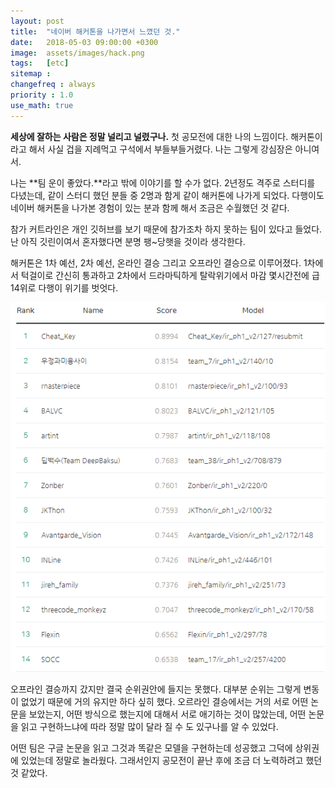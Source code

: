 ```yaml
---
layout: post
title:  "네이버 해커톤을 나가면서 느꼈던 것."
date:   2018-05-03 09:00:00 +0300
image:  assets/images/hack.png
tags:   [etc]
sitemap :
changefreq : always
priority : 1.0
use_math: true
---
```



**세상에 잘하는 사람은 정말 널리고 널렸구나.** 첫 공모전에 대한 나의 느낌이다. 해커톤이라고 해서 사실 겁을 지례먹고 구석에서 부들부들거렸다. 나는 그렇게 강심장은 아니여서.

나는 **팀 운이 좋았다.**라고 밖에 이야기를 할 수가 없다. 2년정도 격주로 스터디를 다녔는데, 같이 스터디 했던 분들 중 2명과 함게 같이 해커톤에 나가게 되었다. 다행이도 네이버 해커톤을 나가본 경험이 있는 분과 함께 해서 조금은 수월했던 것 같다. 

참가 커트라인은 개인 깃허브를 보기 때문에 참가조차 하지 못하는 팀이 있다고 들었다. 난 아직 깃린이여서 혼자했다면 분명 팽~당햇을 것이라 생각한다. 

해커톤은 1차 예선, 2차 예선, 온라인 결승 그리고 오프라인 결승으로 이루어졌다. 1차에서 턱걸이로 간신히 통과하고 2차에서 드라마틱하게 탈락위기에서 마감 몇시간전에 급 14위로 다행이 위기를 벗엇다. 

<center><img src="../assets/images/hack.png" ></center>

오프라인 결승까지 갔지만 결국 순위권안에 들지는 못했다. 대부분 순위는 그렇게 변동이 없었기 때문에 거의 유지만 하다 싶히 했다. 오르라인 결승에서는 거의 서로 어떤 논문을 보았는지, 어떤 방식으로 했는지에 대해서 서로 애기하는 것이 많았는데, 어떤 논문을 읽고 구현하느냐에 따라 정말 많이 달라 질 수 도 있구나를 알 수 있었다. 

어떤 팀은 구글 논문을 읽고 그것과 똑같은 모델을 구현하는데 성공했고 그덕에 상위권에 있었는데 정말로 놀라웠다. 그래서인지 공모전이 끝난 후에 조금 더 노력하려고 했던 것 같았다. 

